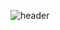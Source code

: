 ![header](https://capsule-render.vercel.app/api?type=wave&color=auto&height=300&section=header&text=Hello%20&fontSize=90)
